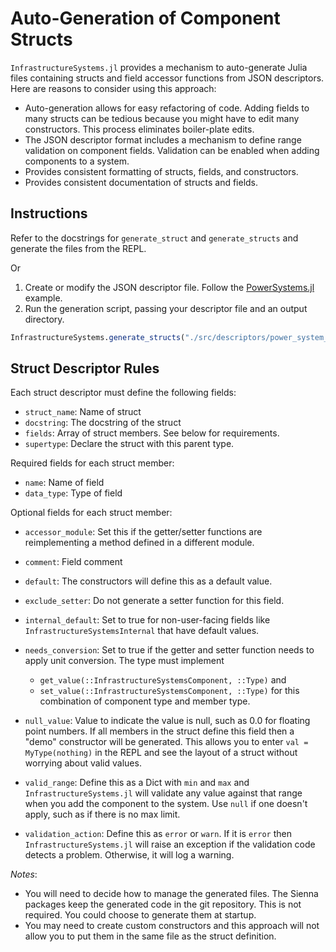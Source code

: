 # Auto-Generation of Component Structs

`InfrastructureSystems.jl` provides a mechanism to auto-generate Julia files
containing structs and field accessor functions from JSON descriptors. Here are
reasons to consider using this approach:

  - Auto-generation allows for easy refactoring of code. Adding fields
    to many structs can be tedious because you might have to edit many
    constructors. This process eliminates boiler-plate edits.
  - The JSON descriptor format includes a mechanism to define range validation
    on component fields. Validation can be enabled when adding components to a
    system.
  - Provides consistent formatting of structs, fields, and constructors.
  - Provides consistent documentation of structs and fields.

## Instructions

Refer to the docstrings for `generate_struct` and `generate_structs` and generate the files from the REPL.

Or

 1. Create or modify the JSON descriptor file. Follow the
    [PowerSystems.jl](https://github.com/NREL-Sienna/PowerSystems.jl/blob/master/src/descriptors/power_system_structs.json)
    example.
 2. Run the generation script, passing your descriptor file and an output
    directory.

```julia
InfrastructureSystems.generate_structs("./src/descriptors/power_system_structs.json", "./src/models/generated")
```

## Struct Descriptor Rules

Each struct descriptor must define the following fields:

  - `struct_name`: Name of struct
  - `docstring`: The docstring of the struct
  - `fields`: Array of struct members. See below for requirements.
  - `supertype`: Declare the struct with this parent type.

Required fields for each struct member:

  - `name`: Name of field
  - `data_type`: Type of field

Optional fields for each struct member:

  - `accessor_module`: Set this if the getter/setter functions are reimplementing a method defined in a different module.

  - `comment`: Field comment
  - `default`: The constructors will define this as a default value.
  - `exclude_setter`: Do not generate a setter function for this field.
  - `internal_default`: Set to true for non-user-facing fields like `InfrastructureSystemsInternal` that have default values.
  - `needs_conversion`: Set to true if the getter and setter function needs to apply unit conversion. The type must implement

      + `get_value(::InfrastructureSystemsComponent, ::Type)` and
      + `set_value(::InfrastructureSystemsComponent, ::Type)`
        for this combination of component type and member type.
  - `null_value`: Value to indicate the value is null, such as 0.0 for floating point numbers.
    If all members in the struct define this field then a "demo" constructor will be generated.
    This allows you to enter `val = MyType(nothing)` in the REPL and see the layout of a struct without worrying about valid values.
  - `valid_range`: Define this as a Dict with `min` and `max` and `InfrastructureSystems.jl` will validate any value against that range when you add the component to the system. Use `null` if one doesn't apply, such as if there is no max limit.
  - `validation_action`: Define this as `error` or `warn`. If it is `error` then `InfrastructureSystems.jl` will raise an exception if the validation code detects a problem. Otherwise, it will log a warning.

*Notes*:

  - You will need to decide how to manage the generated files. The Sienna packages keep the
    generated code in the git repository. This is not required.
    You could choose to generate them at startup.
  - You may need to create custom constructors and this approach will not allow
    you to put them in the same file as the struct definition.
